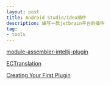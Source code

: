 ```yaml
---
layout: post
title: Android Studio/Idea插件
description: 编写一款jetbrain平台的插件
tag:
- tools
---
```


[module-assembler-intellij-plugin](https://github.com/big-frontend/module-assembler/blob/main/module-assembler-intellij-plugin/README.md)

[ECTranslation](https://github.com/Skykai521/ECTranslation)

[Creating Your First Plugin](https://plugins.jetbrains.com/docs/intellij/getting-started.html)